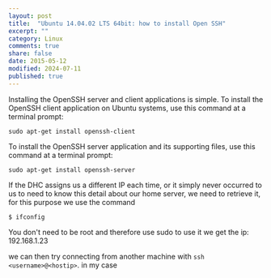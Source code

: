 ```yaml
---
layout: post
title:  "Ubuntu 14.04.02 LTS 64bit: how to install Open SSH"
excerpt: ""
category: Linux
comments: true
share: false
date: 2015-05-12
modified: 2024-07-11
published: true
---
```


Installing the OpenSSH server and client applications is simple. To install the OpenSSH client application on Ubuntu systems, use this command at a terminal prompt:

```
sudo apt-get install openssh-client
```

To install the OpenSSH server application and its supporting files, use this command at a terminal prompt:

```
sudo apt-get install openssh-server
```

If the DHC assigns us a different IP each time, or it simply never occurred to us to need to know this detail about our home server, we need to retrieve it, for this purpose we use the command

```
$ ifconfig 
```

You don't need to be root and therefore use sudo to use it
we get the ip: 192.168.1.23

we can then try connecting from another machine with `ssh <username>@<hostip>`.
in my case
